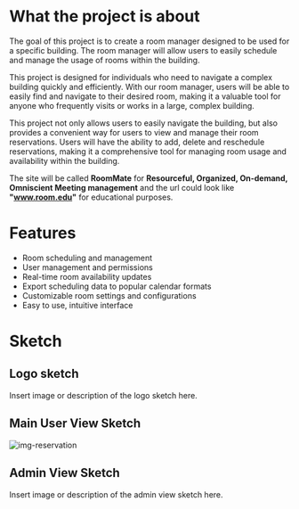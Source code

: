 # What the project is about

The goal of this project is to create a room manager designed to be used for a specific building. The room manager will allow users to easily schedule and manage the usage of rooms within the building.

This project is designed for individuals who need to navigate a complex building quickly and efficiently. With our room manager, users will be able to easily find and navigate to their desired room, making it a valuable tool for anyone who frequently visits or works in a large, complex building.

This project not only allows users to easily navigate the building, but also provides a convenient way for users to view and manage their room reservations. Users will have the ability to add, delete and reschedule reservations, making it a comprehensive tool for managing room usage and availability within the building.

The site will be called **RoomMate** for **Resourceful, Organized, On-demand, Omniscient Meeting management** and the url could look like **"www.room.edu"** for educational purposes.

# Features

- Room scheduling and management
- User management and permissions
- Real-time room availability updates
- Export scheduling data to popular calendar formats
- Customizable room settings and configurations
- Easy to use, intuitive interface

# Sketch

## Logo sketch

Insert image or description of the logo sketch here.

## Main User View Sketch

![img-reservation](/Users/theodorejordan/Documents/GitHub/Web_M1/vue-reservation.png)

## Admin View Sketch

Insert image or description of the admin view sketch here.
